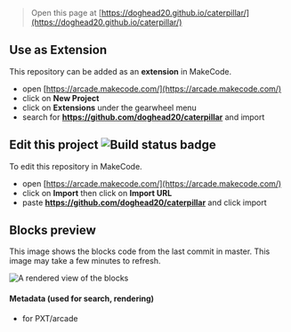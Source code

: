  


> Open this page at [https://doghead20.github.io/caterpillar/](https://doghead20.github.io/caterpillar/)

## Use as Extension

This repository can be added as an **extension** in MakeCode.

* open [https://arcade.makecode.com/](https://arcade.makecode.com/)
* click on **New Project**
* click on **Extensions** under the gearwheel menu
* search for **https://github.com/doghead20/caterpillar** and import

## Edit this project ![Build status badge](https://github.com/doghead20/caterpillar/workflows/MakeCode/badge.svg)

To edit this repository in MakeCode.

* open [https://arcade.makecode.com/](https://arcade.makecode.com/)
* click on **Import** then click on **Import URL**
* paste **https://github.com/doghead20/caterpillar** and click import

## Blocks preview

This image shows the blocks code from the last commit in master.
This image may take a few minutes to refresh.

![A rendered view of the blocks](https://github.com/doghead20/caterpillar/raw/master/.github/makecode/blocks.png)

#### Metadata (used for search, rendering)

* for PXT/arcade
<script src="https://makecode.com/gh-pages-embed.js"></script><script>makeCodeRender("{{ site.makecode.home_url }}", "{{ site.github.owner_name }}/{{ site.github.repository_name }}");</script>
